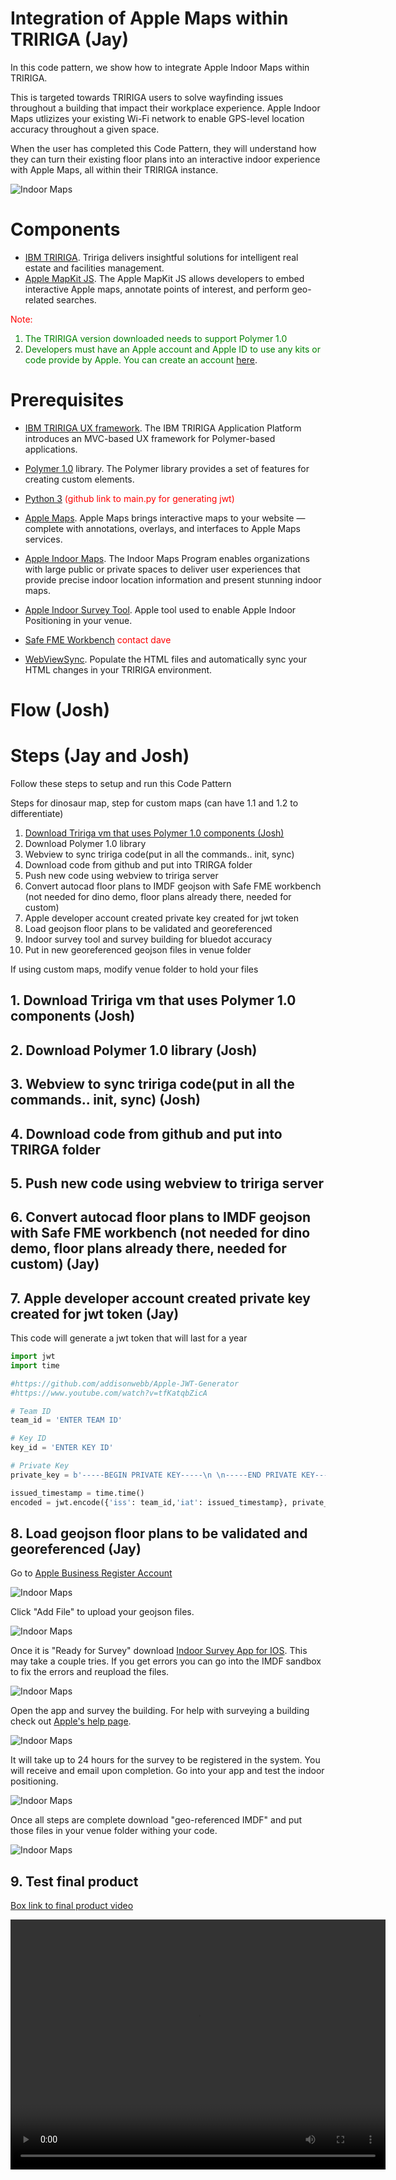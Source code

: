 # Integration of Apple Maps within TRIRIGA (Jay)

<!--- https://guides.github.com/features/mastering-markdown/ -->

In this code pattern, we show how to integrate Apple Indoor Maps within TRIRIGA.

This is targeted towards TRIRIGA users to solve wayfinding issues throughout a building that impact their workplace experience. Apple Indoor Maps utlizizes your existing Wi-Fi network to enable GPS-level location accuracy throughout a given space.

When the user has completed this Code Pattern, they will understand how they can turn their existing floor plans into an interactive indoor experience with Apple Maps, all within their TRIRIGA instance.

![Indoor Maps](images/Littleton_Floor2_bluedot_close.png)

# Components

  *  [IBM TRIRIGA](https://www.ibm.com/products/tririga).  Tririga delivers insightful solutions for intelligent real estate and facilities management.
  *  [Apple MapKit JS](https://developer.apple.com/documentation/mapkitjs).  The Apple MapKit JS allows developers to embed interactive Apple maps, annotate points of interest, and perform geo-related searches.

<font color="red">Note:</font>
<font color="green">
1. The TRIRIGA version downloaded needs to support Polymer 1.0
2. Developers must have an Apple account and Apple ID to use any kits or code provide by Apple.  You can create an account</font> [here](https://appleid.apple.com/account?appId=632&returnUrl=https%3A%2F%2Fdeveloper.apple.com%2Faccount%2F#!&page=create).

# Prerequisites

  * [IBM TRIRIGA UX framework](https://www.ibm.com/developerworks/community/wikis/home?lang=en#!/wiki/IBM%20TRIRIGA1/page/UX%20Framework).   The IBM TRIRIGA Application Platform introduces an MVC-based UX framework for Polymer-based applications.  

  * [Polymer 1.0](https://polymer-library.polymer-project.org/1.0/docs/devguide/feature-overview) library.  The Polymer library provides a set of features for creating custom elements.

  * [Python 3]()<font color="red"> (github link to main.py for generating jwt)</font>

  * [Apple Maps](https://developer.apple.com/maps/web/).  Apple Maps brings interactive maps to your website — complete with annotations, overlays, and interfaces to Apple Maps services.

  * [Apple Indoor Maps](https://developer.apple.com/videos/play/wwdc2019/241/).  The Indoor Maps Program enables organizations with large public or private spaces to deliver user experiences that provide precise indoor location information and present stunning indoor maps.

  * [Apple Indoor Survey Tool](https://apps.apple.com/us/app/indoor-survey/id994269367).  Apple tool used to enable Apple Indoor Positioning in your venue.

  * [Safe FME Workbench](https://www.safe.com/)  <font color="red">contact dave</font>

  * [WebViewSync](https://www.ibm.com/developerworks/community/groups/service/html/communityview?communityUuid=9e3a5b9d-6a06-4796-a6c1-5137b626e39c#fullpageWidgetId=W89a8af160e64_4167_a047_b5bc553dcaf4&folder=705ed044-fa9c-4d87-8353-3017fcd6f863).  Populate the HTML files and automatically sync your HTML changes in your TRIRIGA environment.

# Flow (Josh)

# Steps (Jay and Josh)

Follow these steps to setup and run this Code Pattern

Steps for dinosaur map, step for custom maps
(can have 1.1 and 1.2 to differentiate)

1. [Download Tririga vm that uses Polymer 1.0 components (Josh)](#1.-Download-Tririga-vm-that-uses-Polymer-1.0-components-(Josh))
1. Download Polymer 1.0 library
1. Webview to sync tririga code(put in all the commands.. init, sync)
1. Download code from github and put into TRIRGA folder
1. Push new code using webview to tririga server
1. Convert autocad floor plans to IMDF geojson with Safe FME workbench (not needed for dino demo, floor plans already there, needed for custom)
1. Apple developer account created private key created for jwt token
1. Load geojson floor plans to be validated and georeferenced
1. Indoor survey tool and survey building for bluedot accuracy
1. Put in new georeferenced geojson files in venue folder

If using custom maps, modify venue folder to hold your files

## 1. Download Tririga vm that uses Polymer 1.0 components (Josh)
## 2. Download Polymer 1.0 library (Josh)
## 3. Webview to sync tririga code(put in all the commands.. init, sync) (Josh)
## 4. Download code from github and put into TRIRGA folder
## 5. Push new code using webview to tririga server
## 6. Convert autocad floor plans to IMDF geojson with Safe FME workbench (not needed for dino demo, floor plans already there, needed for custom) (Jay)
## 7. Apple developer account created private key created for jwt token (Jay)
This code will generate a jwt token that will last for a year
```python
import jwt
import time

#https://github.com/addisonwebb/Apple-JWT-Generator
#https://www.youtube.com/watch?v=tfKatqbZicA

# Team ID
team_id = 'ENTER TEAM ID'

# Key ID
key_id = 'ENTER KEY ID'

# Private Key
private_key = b'-----BEGIN PRIVATE KEY-----\n \n-----END PRIVATE KEY-----'

issued_timestamp = time.time()
encoded = jwt.encode({'iss': team_id,'iat': issued_timestamp}, private_key, algorithm='ES256', headers={'kid': key_id})
```
## 8. Load geojson floor plans to be validated and georeferenced (Jay)

Go to [Apple Business Register Account](https://register.apple.com/business/ui/services)

![Indoor Maps](images/Apple_bus.png)


Click "Add File" to upload your geojson files.

![Indoor Maps](images/upload_file.png)


Once it is "Ready for Survey" download [Indoor Survey App for IOS](https://apps.apple.com/us/app/indoor-survey/id994269367). This may take a couple tries. If you get errors you can go into the IMDF sandbox to fix the errors and reupload the files.

![Indoor Maps](images/indoor_survey_app.png)


Open the app and survey the building. For help with surveying a building check out [Apple's help page](https://help.apple.com/indoorsurvey/).

![Indoor Maps](images/iphone_survey.png)


It will take up to 24 hours for the survey to be registered in the system. You will receive and email upon completion. Go into your app and test the indoor positioning.

![Indoor Maps](images/indoor_test.png)


Once all steps are complete download "geo-referenced IMDF" and put those files in your venue folder withing your code.

![Indoor Maps](images/download_IMDF.png)


## 9. Test final product
[Box link to final product video](https://ibm.box.com/s/ymfx7a21chywvhz4t8i8krlvox7bjee0)

<video width="600" height="400" controls> 
  <source src="images/bluedot_tririga.mov">
</video>
